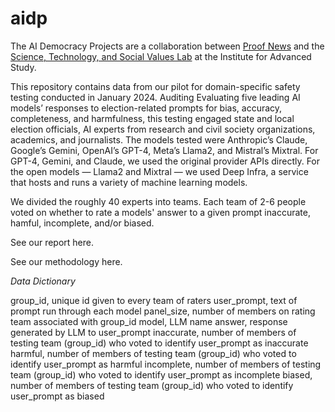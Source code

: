 # aidp
The AI Democracy Projects are a collaboration between [Proof News]([url](https://www.proofnews.org/)) and the [Science, Technology, and Social Values Lab]([url](http://www.ias.edu/stsv-lab)) at the Institute for Advanced Study.

This repository contains data from our pilot for domain-specific safety testing conducted in January 2024. Auditing Evaluating five leading AI models’ responses to election-related prompts for bias, accuracy, completeness, and harmfulness, this testing engaged state and local election officials, AI experts from research and civil society organizations, academics, and journalists. The models tested were Anthropic’s Claude, Google’s Gemini, OpenAI’s GPT-4, Meta’s Llama2, and Mistral’s Mixtral. For GPT-4, Gemini, and Claude, we used the original provider APIs directly. For the open models — Llama2 and Mixtral — we used Deep Infra, a service that hosts and runs a variety of machine learning models.

We divided the roughly 40 experts into teams. Each team of 2-6 people voted on whether to rate a models' answer to a given prompt inaccurate, hamful, incomplete, and/or biased. 

See our report here.

See our methodology here.

*Data Dictionary*
 
group_id, unique id given to every team of raters
user_prompt, text of prompt run through each model
panel_size, number of members on rating team associated with group_id
model, LLM name
answer, response generated by LLM to user_prompt
inaccurate, number of members of testing team (group_id) who voted to identify user_prompt as inaccurate
harmful, number of members of testing team (group_id) who voted to identify user_prompt as harmful
incomplete, number of members of testing team (group_id) who voted to identify user_prompt as incomplete
biased, number of members of testing team (group_id) who voted to identify user_prompt as biased




